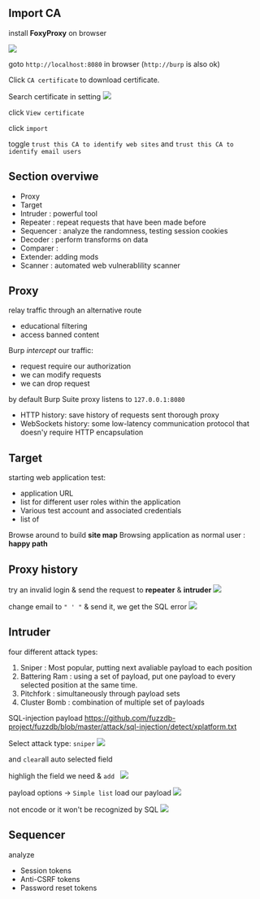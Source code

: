 ## Import CA
install **FoxyProxy** on browser

![](https://i.imgur.com/hAnkj19.png)

goto `http://localhost:8080` in browser
(`http://burp` is also ok)

Click `CA certificate` to download certificate.


Search certificate in setting
![](https://i.imgur.com/mOQZj5C.png)

click `View certificate`

click `import`

toggle `trust this CA to identify web sites` and `trust this CA to identify email users`


## Section overviwe
* Proxy
* Target
* Intruder : powerful tool
* Repeater : repeat requests that have been made before
* Sequencer : analyze the randomness, testing session cookies
* Decoder : perform transforms on data
* Comparer : 
* Extender: adding mods
* Scanner : automated web vulnerablility scanner

## Proxy
relay traffic through an alternative route
* educational filtering
* access banned content

Burp *intercept* our traffic:
* request require our authorization
* we can modify requests 
* we can drop request

by default Burp Suite proxy listens to `127.0.0.1:8080`

* HTTP history: save history of requests sent thorough proxy
* WebSockets history: some low-latency communication protocol that doesn'y require HTTP encapsulation

## Target

starting web application test:
* application URL
* list for different user roles within the application
* Various test account and associated credentials
* list of 

Browse around to build **site map**
Browsing application as normal user : **happy path**

## Proxy history
try an invalid login & send the request to **repeater** & **intruder**
![](https://i.imgur.com/uN7grhX.png)


change email to `" ' "` & send it, we get the SQL error
![](https://i.imgur.com/p6Q0343.png)


## Intruder

four different attack types:
1. Sniper : Most popular, putting next avaliable payload to each position
2. Battering Ram : using a set of payload, put one  payload to every selected position at the same time.
3. Pitchfork : simultaneously through payload sets
4. Cluster Bomb : combination of multiple set of payloads

SQL-injection payload
https://github.com/fuzzdb-project/fuzzdb/blob/master/attack/sql-injection/detect/xplatform.txt

Select attack type: `sniper`
![](https://i.imgur.com/66iqXGo.png)


and `clear`all auto selected field

highligh the field we need & `add `
![](https://i.imgur.com/hRhQ9IV.png)

payload options -> `Simple list` load our payload
![](https://i.imgur.com/NQwuzfR.png)

not encode or it won't be recognized by SQL
![](https://i.imgur.com/vOPjaUd.png)

## Sequencer

analyze
* Session tokens
* Anti-CSRF tokens
* Password reset tokens

